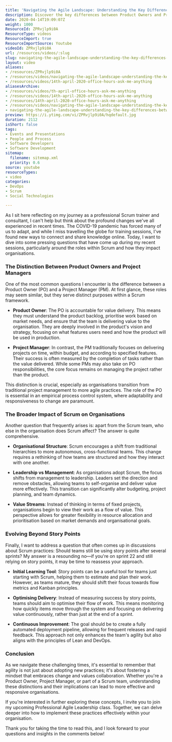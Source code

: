```yaml
---
title: 'Navigating the Agile Landscape: Understanding the Key Differences Between Product Owners and Project Managers'
description: Discover the key differences between Product Owners and Project Managers in Scrum, and learn how to enhance your organisation's agility and value delivery.
date: 2020-04-14T19:09:07Z
weight: 1000
ResourceId: ZPRvjlp9i0A
ResourceType: videos
ResourceImport: true
ResourceImportSource: Youtube
videoId: ZPRvjlp9i0A
url: /resources/videos/:slug
slug: navigating-the-agile-landscape-understanding-the-key-differences-between-product-owners-and-project-managers
layout: video
aliases:
- /resources/ZPRvjlp9i0A
- /resources/videos/navigating-the-agile-landscape-understanding-the-key-differences-between-product-owners-and-project-managers
- /resources/videos/14th-april-2020-office-hours-ask-me-anything
aliasesArchive:
- /resources/videos/th-april-office-hours-ask-me-anything
- /resources/videos/14th-april-2020-office-hours-ask-me-anything
- /resources/14th-april-2020-office-hours-ask-me-anything
- /resources/videos/navigating-the-agile-landscape-understanding-the-key-differences-between-product-owners-and-project-managers
- navigating-the-agile-landscape-understanding-the-key-differences-between-product-owners-and-project-managers
preview: https://i.ytimg.com/vi/ZPRvjlp9i0A/hqdefault.jpg
duration: 2112
isShort: false
tags:
- Events and Presentations
- People and Process
- Software Developers
- Software Development
sitemap:
  filename: sitemap.xml
  priority: 0.6
source: youtube
resourceTypes:
- video
categories:
- DevOps
- Scrum
- Social Technologies

---
```

As I sit here reflecting on my journey as a professional Scrum trainer and consultant, I can't help but think about the profound changes we've all experienced in recent times. The COVID-19 pandemic has forced many of us to adapt, and while I miss travelling the globe for training sessions, I've found new ways to connect and share knowledge online. Today, I want to dive into some pressing questions that have come up during my recent sessions, particularly around the roles within Scrum and how they impact organisations.

### The Distinction Between Product Owners and Project Managers

One of the most common questions I encounter is the difference between a Product Owner (PO) and a Project Manager (PM). At first glance, these roles may seem similar, but they serve distinct purposes within a Scrum framework.

- **Product Owner**: The PO is accountable for value delivery. This means they must understand the product backlog, prioritise work based on market needs, and ensure that the team is delivering value to the organisation. They are deeply involved in the product's vision and strategy, focusing on what features users need and how the product will be used in production.

- **Project Manager**: In contrast, the PM traditionally focuses on delivering projects on time, within budget, and according to specified features. Their success is often measured by the completion of tasks rather than the value delivered. While some PMs may also take on PO responsibilities, the core focus remains on managing the project rather than the product.

This distinction is crucial, especially as organisations transition from traditional project management to more agile practices. The role of the PO is essential in an empirical process control system, where adaptability and responsiveness to change are paramount.

### The Broader Impact of Scrum on Organisations

Another question that frequently arises is: apart from the Scrum team, who else in the organisation does Scrum affect? The answer is quite comprehensive. 

- **Organisational Structure**: Scrum encourages a shift from traditional hierarchies to more autonomous, cross-functional teams. This change requires a rethinking of how teams are structured and how they interact with one another. 

- **Leadership vs Management**: As organisations adopt Scrum, the focus shifts from management to leadership. Leaders set the direction and remove obstacles, allowing teams to self-organise and deliver value more effectively. This transition can significantly alter budgeting, project planning, and team dynamics.

- **Value Streams**: Instead of thinking in terms of fixed projects, organisations begin to view their work as a flow of value. This perspective allows for greater flexibility in resource allocation and prioritisation based on market demands and organisational goals.

### Evolving Beyond Story Points

Finally, I want to address a question that often comes up in discussions about Scrum practices: Should teams still be using story points after several sprints? My answer is a resounding no—if you're on sprint 22 and still relying on story points, it may be time to reassess your approach.

- **Initial Learning Tool**: Story points can be a useful tool for teams just starting with Scrum, helping them to estimate and plan their work. However, as teams mature, they should shift their focus towards flow metrics and Kanban principles.

- **Optimising Delivery**: Instead of measuring success by story points, teams should aim to optimise their flow of work. This means monitoring how quickly items move through the system and focusing on delivering value continuously, rather than just at the end of a sprint.

- **Continuous Improvement**: The goal should be to create a fully automated deployment pipeline, allowing for frequent releases and rapid feedback. This approach not only enhances the team's agility but also aligns with the principles of Lean and DevOps.

### Conclusion

As we navigate these challenging times, it's essential to remember that agility is not just about adopting new practices; it's about fostering a mindset that embraces change and values collaboration. Whether you're a Product Owner, Project Manager, or part of a Scrum team, understanding these distinctions and their implications can lead to more effective and responsive organisations.

If you're interested in further exploring these concepts, I invite you to join my upcoming Professional Agile Leadership class. Together, we can delve deeper into how to implement these practices effectively within your organisation. 

Thank you for taking the time to read this, and I look forward to your questions and insights in the comments below!
